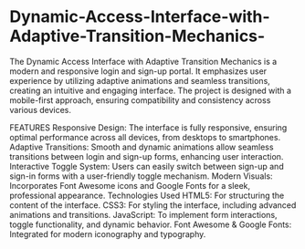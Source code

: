 # Dynamic-Access-Interface-with-Adaptive-Transition-Mechanics-

The Dynamic Access Interface with Adaptive Transition Mechanics is a modern and responsive login and sign-up portal. It emphasizes user experience by utilizing adaptive animations and seamless transitions, creating an intuitive and engaging interface. The project is designed with a mobile-first approach, ensuring compatibility and consistency across various devices.

FEATURES
Responsive Design: The interface is fully responsive, ensuring optimal performance across all devices, from desktops to smartphones.
Adaptive Transitions: Smooth and dynamic animations allow seamless transitions between login and sign-up forms, enhancing user interaction.
Interactive Toggle System: Users can easily switch between sign-up and sign-in forms with a user-friendly toggle mechanism.
Modern Visuals: Incorporates Font Awesome icons and Google Fonts for a sleek, professional appearance.
Technologies Used
HTML5: For structuring the content of the interface.
CSS3: For styling the interface, including advanced animations and transitions.
JavaScript: To implement form interactions, toggle functionality, and dynamic behavior.
Font Awesome & Google Fonts: Integrated for modern iconography and typography.
